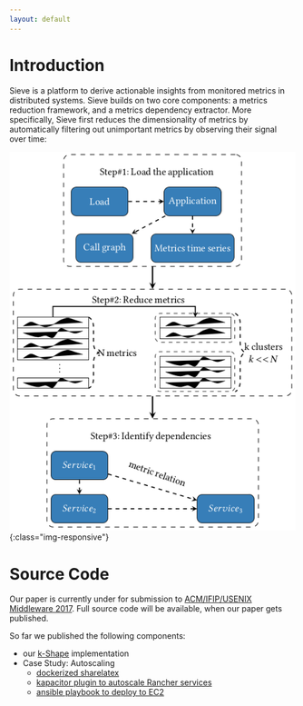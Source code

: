 ```yaml
---
layout: default
---
```


# Introduction

Sieve is a platform to derive actionable insights from monitored metrics in
distributed systems. Sieve builds on two core components: a metrics reduction
framework, and a metrics dependency extractor. More specifically, Sieve first
reduces the dimensionality of metrics by automatically filtering out unimportant
metrics by observing their signal over time:

![Design](/assets/design.png){:class="img-responsive"}

# Source Code

Our paper is currently under for submission to [ACM/IFIP/USENIX Middleware
2017](http://2017.middleware-conference.org/). Full source code will be
available, when our paper gets published.

So far we published the following components:

- our [k-Shape](https://github.com/sieve-microservices/kshape) implementation
- Case Study: Autoscaling
  - [dockerized sharelatex](https://github.com/sieve-microservices/sharelatex-docker)
  - [kapacitor plugin to autoscale Rancher services](https://github.com/sieve-microservices/kapacitor-scale)
  - [ansible playbook to deploy to EC2](https://github.com/sieve-microservices/sharelatex-ansible)
